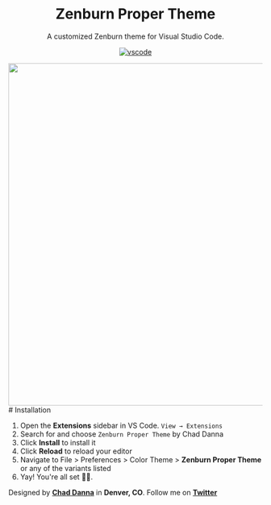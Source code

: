 <div align="center">

# Zenburn Proper Theme

A customized Zenburn theme for Visual Studio Code.

[![vscode](https://img.shields.io/badge/vscode-v1.12+-373277.svg?style=for-the-badge)](https://code.visualstudio.com/updates/v1_12)

<img src="https://i.imgur.com/lISrWLR.jpg" width="680">

</div>
# Installation

1. Open the **Extensions** sidebar in VS Code. `View → Extensions`
2. Search for and choose `Zenburn Proper Theme` by Chad Danna
3. Click **Install** to install it
4. Click **Reload** to reload your editor
5. Navigate to File > Preferences > Color Theme > **Zenburn Proper Theme** or any of the variants listed
6. Yay! You're all set 🎉🎉.

Designed by **[Chad Danna](https://github.com/chaddanna)** in **Denver, CO**.
Follow me on **[Twitter](https://twitter.com/chaddanna)**
